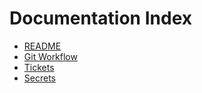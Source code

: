 # Documentation Index
- [README](docs/README.md)
- [Git Workflow](docs/git_workflow.md)
- [Tickets](docs/tickets.md)
- [Secrets](docs/secrets.md)